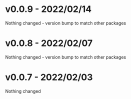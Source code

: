 # v0.0.9 - 2022/02/14
Nothing changed - version bump to match other packages

# v0.0.8 - 2022/02/07
Nothing changed - version bump to match other packages

# v0.0.7 - 2022/02/03
Nothing changed
